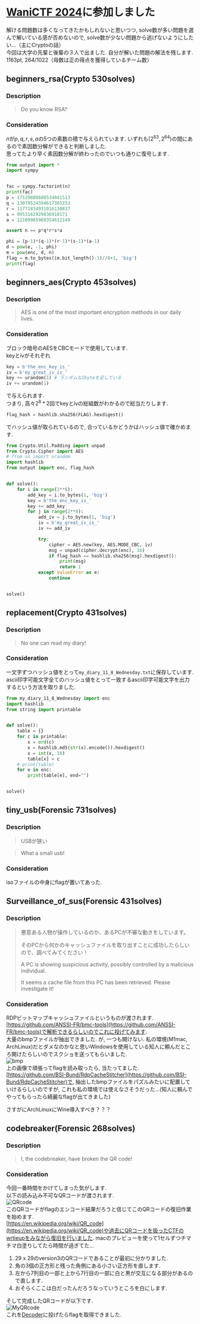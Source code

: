 # [WaniCTF 2024](https://wanictf.org/jp.html)に参加しました

解ける問題数は多くなってきたかもしれないと思いつつ, solve数が多い問題を選んで解いている感が否めないので, solve数が少ない問題から逃げないようにしたい...（主にCryptoの話）  
今回は大学の先輩と後輩の３人で出ました. 自分が解いた問題の解法を残します.  
1163pt, 264/1022（母数は正の得点を獲得しているチーム数）

## beginners_rsa(Crypto 530solves)

### Description
> Do you know RSA?

### Consideration
$n$が$p, q, r, s, a$の5つの素数の積で与えられています. いずれも$[2^{63}, 2^{64})$の間にあるので素因数分解ができると判断しました.  
思ってたより早く素因数分解が終わったのでいつも通りに復号します.  
```python:solve.py
from output import *
import sympy


fac = sympy.factorint(n)
print(fac)
p = 17129880600534041513
q = 13079524394617385153
r = 11771834931016130837
s = 9953162929836910171
a = 12109985960354612149

assert n == p*q*r*s*a

phi = (p-1)*(q-1)*(r-1)*(s-1)*(a-1)
d = pow(e, -1, phi)
m = pow(enc, d, n)
flag = m.to_bytes((m.bit_length()-1)//8+1, 'big')
print(flag)
```

## beginners_aes(Crypto 453solves)

### Description
> AES is one of the most important encryption methods in our daily lives.

### Consideration
ブロック暗号のAESをCBCモードで使用しています.  
keyとivがそれぞれ
```python
key = b'the_enc_key_is_'
iv = b'my_great_iv_is_'
key += urandom(1) # ランダムな1byteを足している
iv += urandom(1)
```
で与えられます.  
つまり, 高々$2^8 * 2$回でkeyとivの総組数がわかるので総当たりします.
```python
flag_hash = hashlib.sha256(FLAG).hexdigest()
```
でハッシュ値が取られているので, 合っているかどうかはハッシュ値で確かめます.
```python
from Crypto.Util.Padding import unpad
from Crypto.Cipher import AES
# from os import urandom
import hashlib
from output import enc, flag_hash


def solve():
    for i in range(2**8):
        add_key = i.to_bytes(1, 'big')
        key = b'the_enc_key_is_'
        key += add_key
        for j in range(2**8):
            add_iv = j.to_bytes(1, 'big')
            iv = b'my_great_iv_is_'
            iv += add_iv

            try:
                cipher = AES.new(key, AES.MODE_CBC, iv)
                msg = unpad(cipher.decrypt(enc), 16)
                if flag_hash == hashlib.sha256(msg).hexdigest():
                    print(msg)
                    return 1
            except ValueError as e:
                continue


solve()
```

## replacement(Crypto 431solves)

### Description
> No one can read my diary!

### Consideration
一文字ずつハッシュ値をとって`my_diary_11_8_Wednesday.txt`に保存しています.  
ascii印字可能文字全てのハッシュ値をとって一致するascii印字可能文字を出力するという方法を取りました.
```python:solve.py
from my_diary_11_8_Wednesday import enc
import hashlib
from string import printable


def solve():
    table = {}
    for c in printable:
        x = ord(c)
        x = hashlib.md5(str(x).encode()).hexdigest()
        x = int(x, 16)
        table[x] = c
    # print(table)
    for e in enc:
        print(table[e], end="")


solve()
```

## tiny_usb(Forensic 731solves)

### Description
> USBが狭い

> What a small usb!

### Consideration
isoファイルの中身にflagが置いてあった.

## Surveillance_of_sus(Forensic 431solves)

### Description
> 悪意ある人物が操作しているのか、あるPCが不審な動きをしています。
> 
> そのPCから何かのキャッシュファイルを取り出すことに成功したらしいので、調べてみてください！
> 
> A PC is showing suspicious activity, possibly controlled by a malicious individual.
> 
> It seems a cache file from this PC has been retrieved. Please investigate it!
### Consideration
RDPビットマップキャッシュファイルというものが渡されます.  
[https://github.com/ANSSI-FR/bmc-tools](https://github.com/ANSSI-FR/bmc-tools)で解析できるらしいのでこれに投げてみます.  
大量のbmpファイルが抽出できました. が, 一つも開けない. 私の環境(M1mac, ArchLinux)だとダメなのかなと思いWindowsを使用している知人に頼んだところ開けたらしいのでスクショを送ってもらいました.  
![bmp](/articles/post_4th/assets/re_image.png)  
上の画像で頑張ってflagを読み取ったら, 当たってました.  
[https://github.com/BSI-Bund/RdpCacheStitcher](https://github.com/BSI-Bund/RdpCacheStitcher)で, 抽出したbmpファイルをパズルみたいに配置していけるらしいのですが, これも私の環境では使えなさそうだった...(知人に頼んでやってもらったら綺麗なflagが出てきました)

さすがにArchLinuxにWine導入すべき？？？

## codebreaker(Forensic 268solves)

### Description
> I, the codebreaker, have broken the QR code!

### Consideration
今回一番時間をかけてしまった気がします.  
以下の読み込み不可なQRコードが渡されます.  
![QRcode](/articles/post_4th/assets/re_chal_codebreaker.png)  
このQRコードがflagのエンコード結果だろうと信じてこのQRコードの復旧作業を始めます.  
[https://en.wikipedia.org/wiki/QR_code](https://en.wikipedia.org/wiki/QR_code)や過去にQRコードを扱ったCTFのwrtieupをみながら復旧を行いました. macのプレビューを使って1セルずつチマチマ白塗りしてたら時間が過ぎてた...  
1. 29 x 29のversion3のQRコードであることが最初に分かりました.  
2. 角の3個の正方形と残った角側にある小さい正方形を直します.  
3. 左から7列目の一部と上から7行目の一部に白と黒が交互になる部分があるので直します.  
4. おそらくここは白だったんだろうなっていうところを白にします.  

そして完成したQRコードが以下です.  
![MyQRcode](/articles/post_4th/assets/re_complete.png)  
これを[Decoder](https://zxing.org/w/decode.jspx)に投げたらflagを取得できました.
